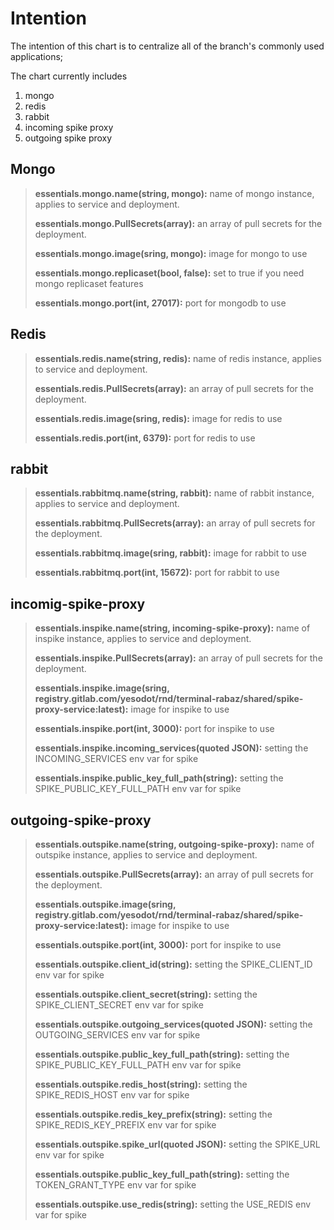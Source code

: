 # Intention

The intention of this chart is to centralize all of the branch's commonly used applications;

The chart currently includes

1. mongo
2. redis
3. rabbit
4. incoming spike proxy
5. outgoing spike proxy

## Mongo

> **essentials.mongo.name(string, mongo):** name of mongo instance, applies to service and deployment.
>
> **essentials.mongo.PullSecrets(array):** an array of pull secrets for the deployment.
>
> **essentials.mongo.image(sring, mongo):** image for mongo to use
>
> **essentials.mongo.replicaset(bool, false):** set to true if you need mongo replicaset features
>
> **essentials.mongo.port(int, 27017):** port for mongodb to use

## Redis

> **essentials.redis.name(string, redis):** name of redis instance, applies to service and deployment.
>
> **essentials.redis.PullSecrets(array):** an array of pull secrets for the deployment.
>
> **essentials.redis.image(sring, redis):** image for redis to use
>
> **essentials.redis.port(int, 6379):** port for redis to use

## rabbit

> **essentials.rabbitmq.name(string, rabbit):** name of rabbit instance, applies to service and deployment.
>
> **essentials.rabbitmq.PullSecrets(array):** an array of pull secrets for the deployment.
>
> **essentials.rabbitmq.image(sring, rabbit):** image for rabbit to use
>
> **essentials.rabbitmq.port(int, 15672):** port for rabbit to use

## incomig-spike-proxy

> **essentials.inspike.name(string, incoming-spike-proxy):** name of inspike instance, applies to service and deployment.
>
> **essentials.inspike.PullSecrets(array):** an array of pull secrets for the deployment.
>
> **essentials.inspike.image(sring, registry.gitlab.com/yesodot/rnd/terminal-rabaz/shared/spike-proxy-service:latest):** image for inspike to use
>
> **essentials.inspike.port(int, 3000):** port for inspike to use
>
> **essentials.inspike.incoming_services(quoted JSON):** setting the INCOMING_SERVICES env var for spike
>
> **essentials.inspike.public_key_full_path(string):** setting the SPIKE_PUBLIC_KEY_FULL_PATH env var for spike

## outgoing-spike-proxy

> **essentials.outspike.name(string, outgoing-spike-proxy):** name of outspike instance, applies to service and deployment.
>
> **essentials.outspike.PullSecrets(array):** an array of pull secrets for the deployment.
>
> **essentials.outspike.image(sring, registry.gitlab.com/yesodot/rnd/terminal-rabaz/shared/spike-proxy-service:latest):** image for inspike to use
>
> **essentials.outspike.port(int, 3000):** port for inspike to use
>
> **essentials.outspike.client_id(string):** setting the SPIKE_CLIENT_ID env var for spike
>
> **essentials.outspike.client_secret(string):** setting the SPIKE_CLIENT_SECRET env var for spike
>
> **essentials.outspike.outgoing_services(quoted JSON):** setting the OUTGOING_SERVICES env var for spike
>
> **essentials.outspike.public_key_full_path(string):** setting the SPIKE_PUBLIC_KEY_FULL_PATH env var for spike
>
> **essentials.outspike.redis_host(string):** setting the SPIKE_REDIS_HOST env var for spike
>
> **essentials.outspike.redis_key_prefix(string):** setting the SPIKE_REDIS_KEY_PREFIX env var for spike
>
> **essentials.outspike.spike_url(quoted JSON):** setting the SPIKE_URL env var for spike
>
> **essentials.outspike.public_key_full_path(string):** setting the TOKEN_GRANT_TYPE env var for spike
>
> **essentials.outspike.use_redis(string):** setting the USE_REDIS env var for spike
